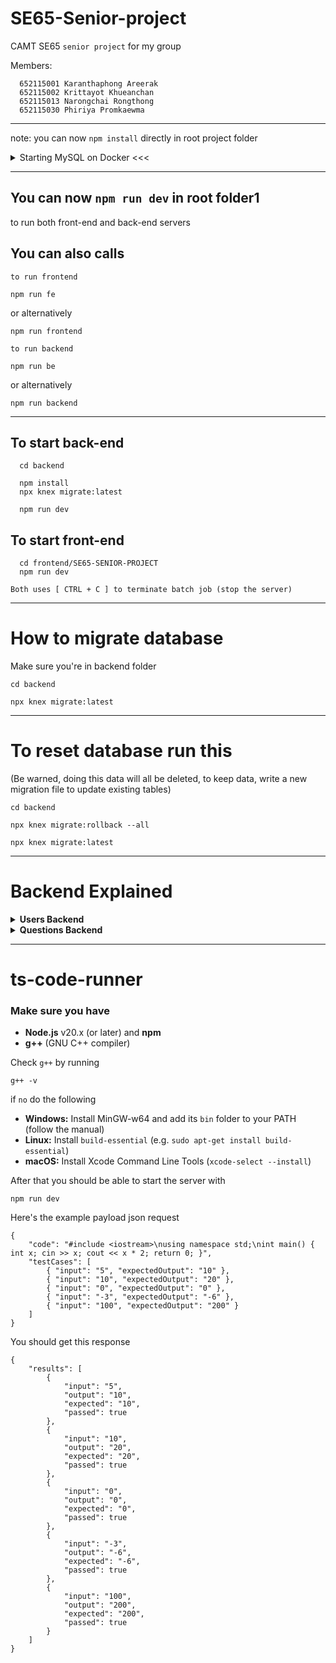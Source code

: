 # SE65-Senior-project
CAMT SE65 `senior project` for my group

Members:

      652115001 Karanthaphong Areerak​
      652115002 Krittayot Khueanchan​
      652115013 Narongchai Rongthong​
      652115030 Phiriya Promkaewma

---
note: you can now `npm install` directly in root project folder
<details>
<summary>Starting MySQL on Docker <<<</summary>

## Call docker-compose

      docker-compose up -d

Everything has been setup in `docker-compose.yml`
</details>

---

## You can now `npm run dev` in root folder1
to run both front-end and back-end servers

## You can also calls
`to run frontend`

    npm run fe 

or alternatively

    npm run frontend 

`to run backend`

    npm run be 

or alternatively

    npm run backend 

---

## To start back-end

      cd backend

      npm install
      npx knex migrate:latest

      npm run dev

## To start front-end

      cd frontend/SE65-SENIOR-PROJECT
      npm run dev

`Both uses [ CTRL + C ] to terminate batch job (stop the server)`

---

# How to migrate database
Make sure you're in backend folder

`cd backend`

`npx knex migrate:latest`

---

# To reset database run this
(Be warned, doing this data will all be deleted, to keep data, write a new migration file to update existing tables)

`cd backend`

`npx knex migrate:rollback --all`

`npx knex migrate:latest`

---

# Backend Explained

<details>
  <summary><strong>Users Backend</strong></summary>

### GET `/`
- **Description:** Retrieves all users (for testing purposes).
- **Response:** JSON array of user objects.

---

### GET `/profile`
- **Description:** Retrieves the profile data for the authenticated user.
- **Headers:**
  - `Authorization: Bearer <token>` – The JWT token received from the login.
- **Response:** A JSON object with profile data for the user.

---

### POST `/register`
- **Description:** Creates a new user in the system.
- **Required JSON fields:**
  - **name** (string) – The user’s full name.
  - **email** (string) – The user’s email address (must be unique).
  - **password** (string) – The user’s password (will be hashed before storing).
  - **role** (string, optional) – The role for the user, either `"student"` or `"professor"`.
    - *If omitted, it defaults to `"student"`.*
- **Response:** The created user object with an `id` and other user details.

---

### POST `/login`
- **Description:** Authenticates a user and returns a JWT token.
- **Required JSON fields:**
  - **email** (string) – The user’s email address.
  - **password** (string) – The user’s password.
- **Response:** A JSON object containing:
  - `message` – A success message.
  - `token` – The JWT token for authenticated requests.
  - User details (e.g., `userId`, `name`, `email`, `role`).

</details>

<details>
  <summary><strong>Questions Backend</strong></summary>

### GET `/`
- **Description:** Retrieves all questions in the system.
- **Response:** A JSON array of question objects.

---

### GET `/:id`
- **Description:** Retrieves a specific question by its ID.
- **URL Parameters:**
  - **id** (number) – The ID of the question.
- **Response:** A JSON object representing the question.

---

### POST `/`
- **Description:** Creates a new question in the system.
- **Required JSON fields:**
  - **questionName** (string) – The title of the question.
  - **questionDescription** (string) – A detailed description of the problem.
  - **hint** (string) – A hint to help solve the problem (can be an empty string if not provided).
  - **startingCode** (string) – Starter code provided to the user.
  - **correctAnswerCode** (string) – The correct solution code.
  - **testCases** (array of objects) – Each object should include:
    - **input** (string) – The test case input.
    - **output** (string) – The expected output.
  - **estimatedRuntime** (string) – An estimated runtime (e.g., `"0.002"`).
  - **timeComplexity** (string) – The time complexity (e.g., `"O(1)"`).
- **Response:** The created question object, including its generated `id` and all provided fields.

---

### PUT `/:id`
- **Description:** Updates an existing question.
- **URL Parameters:**
  - **id** (number) – The ID of the question to update.
- **Request JSON Fields:** Any fields that need updating.
- **Response:** The updated question object.

---

### DELETE `/:id`
- **Description:** Deletes a question from the system.
- **URL Parameters:**
  - **id** (number) – The ID of the question to delete.
- **Response:** A success message or status confirming deletion.

</details>

---

# ts-code-runner

### Make sure you have
- **Node.js** v20.x (or later) and **npm**
- **g++** (GNU C++ compiler)

Check `g++` by running

    g++ -v

if `no` do the following

  - **Windows:** Install MinGW-w64 and add its `bin` folder to your PATH (follow the manual)
  - **Linux:** Install `build-essential` (e.g. `sudo apt-get install build-essential`)
  - **macOS:** Install Xcode Command Line Tools (`xcode-select --install`)

After that you should be able to start the server with

    npm run dev

Here's the example payload json request

    {
        "code": "#include <iostream>\nusing namespace std;\nint main() { int x; cin >> x; cout << x * 2; return 0; }",
        "testCases": [
            { "input": "5", "expectedOutput": "10" },
            { "input": "10", "expectedOutput": "20" },
            { "input": "0", "expectedOutput": "0" },
            { "input": "-3", "expectedOutput": "-6" },
            { "input": "100", "expectedOutput": "200" }
        ]
    }

You should get this response

    {
        "results": [
            {
                "input": "5",
                "output": "10",
                "expected": "10",
                "passed": true
            },
            {
                "input": "10",
                "output": "20",
                "expected": "20",
                "passed": true
            },
            {
                "input": "0",
                "output": "0",
                "expected": "0",
                "passed": true
            },
            {
                "input": "-3",
                "output": "-6",
                "expected": "-6",
                "passed": true
            },
            {
                "input": "100",
                "output": "200",
                "expected": "200",
                "passed": true
            }
        ]
    }